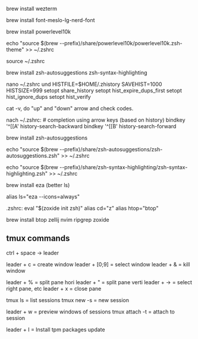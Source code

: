brew install wezterm

brew install font-meslo-lg-nerd-font

brew install powerlevel10k

echo "source $(brew --prefix)/share/powerlevel10k/powerlevel10k.zsh-theme" >> ~/.zshrc

source ~/.zshrc

brew install zsh-autosuggestions zsh-syntax-highlighting

nano ~/.zshrc und 
	HISTFILE=$HOME/.zhistory
	SAVEHIST=1000
	HISTSIZE=999
	setopt share_history
	setopt hist_expire_dups_first
	setopt hist_ignore_dups
	setopt hist_verify

cat -v, do "up" and "down" arrow and check codes.

nach ~/.zshrc:
	# completion using arrow keys (based on history)
	bindkey '^[[A' history-search-backward
	bindkey '^[[B' history-search-forward

brew install zsh-autosuggestions

echo "source $(brew --prefix)/share/zsh-autosuggestions/zsh-autosuggestions.zsh" >> ~/.zshrc

echo "source $(brew --prefix)/share/zsh-syntax-highlighting/zsh-syntax-highlighting.zsh" >> ~/.zshrc

brew install eza (better ls)

alias ls="eza --icons=always"

.zshrc:
eval "$(zoxide init zsh)"
alias cd="z"
alias htop="btop"

brew install btop zellij nvim ripgrep zoxide

## tmux commands
ctrl + space -> leader

leader + c = create window
leader + [0;9] = select window
leader + & = kill window

leader + % = split pane hori
leader + " = split pane verti
leader + -> = select right pane, etc
leader + x = close pane

tmux ls = list sessions
tmux new -s <name> = new session

leader + w = preview windows of sessions
tmux attach -t <name> = attach to session

leader + I = Install tpm packages update
